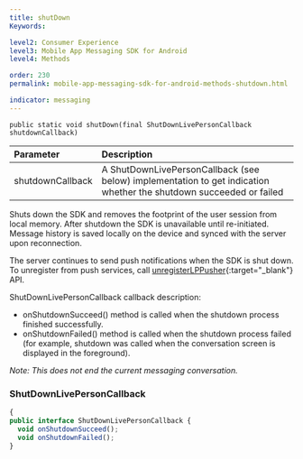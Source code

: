 ```yaml
---
title: shutDown
Keywords:

level2: Consumer Experience
level3: Mobile App Messaging SDK for Android
level4: Methods

order: 230
permalink: mobile-app-messaging-sdk-for-android-methods-shutdown.html

indicator: messaging
---
```


`public static void shutDown(final ShutDownLivePersonCallback shutdownCallback)`

| Parameter | Description |
| :--- | :--- |
| shutdownCallback | A ShutDownLivePersonCallback (see below) implementation to get indication whether the shutdown succeeded or failed |

Shuts down the SDK and removes the footprint of the user session from local memory. After shutdown the SDK is unavailable until re-initiated. Message history is saved locally on the device and synced with the server upon reconnection.

The server continues to send push notifications when the SDK is shut down. To unregister from push services, call [unregisterLPPusher](android-unregisterlppusher.html){:target="_blank"} API.

ShutDownLivePersonCallback callback description:

- onShutdownSucceed() method is called when the shutdown process finished successfully.
- onShutdownFailed() method is called when the shutdown process failed (for example, shutdown was called when the conversation screen is displayed in the foreground).

*Note: This does not end the current messaging conversation.*


### ShutDownLivePersonCallback

```javascript
{
public interface ShutDownLivePersonCallback {
  void onShutdownSucceed();
  void onShutdownFailed();
}
```
